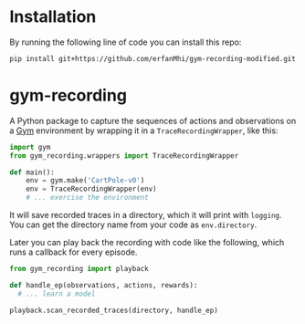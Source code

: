 # Installation
By running the following line of code you can install this repo:
```Bash
pip install git+https://github.com/erfanMhi/gym-recording-modified.git
```


# gym-recording

A Python package to capture the sequences of actions and observations on a [Gym](https://github.com/openai/gym) environment
by wrapping it in a `TraceRecordingWrapper`, like this:

```Python
import gym
from gym_recording.wrappers import TraceRecordingWrapper

def main():
    env = gym.make('CartPole-v0')
    env = TraceRecordingWrapper(env)
    # ... exercise the environment
```

It will save recorded traces in a directory, which it will print with `logging`.
You can get the directory name from your code as `env.directory`.

Later you can play back the recording with code like the following, which runs a callback for every episode.

```Python
from gym_recording import playback

def handle_ep(observations, actions, rewards):
  # ... learn a model

playback.scan_recorded_traces(directory, handle_ep)
```
